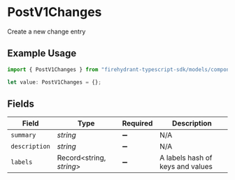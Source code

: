 # PostV1Changes

Create a new change entry

## Example Usage

```typescript
import { PostV1Changes } from "firehydrant-typescript-sdk/models/components";

let value: PostV1Changes = {};
```

## Fields

| Field                            | Type                             | Required                         | Description                      |
| -------------------------------- | -------------------------------- | -------------------------------- | -------------------------------- |
| `summary`                        | *string*                         | :heavy_minus_sign:               | N/A                              |
| `description`                    | *string*                         | :heavy_minus_sign:               | N/A                              |
| `labels`                         | Record<string, *string*>         | :heavy_minus_sign:               | A labels hash of keys and values |
